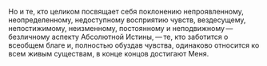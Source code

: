 Но и те, кто целиком посвящает себя поклонению непроявленному, неопределенному, недоступному восприятию чувств, вездесущему, непостижимому, неизменному, постоянному и неподвижному — безличному аспекту Абсолютной Истины, — те, кто заботится о всеобщем благе и, полностью обуздав чувства, одинаково относится ко всем живым существам, в конце концов достигают Меня.